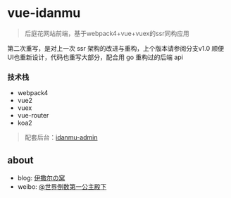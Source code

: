 # vue-idanmu
>后庭花网站前端，基于webpack4+vue+vuex的ssr同构应用

第二次重写，是对上一次 ssr 架构的改进与重构，上个版本请参阅分支v1.0
顺便UI也重新设计，代码也重写大部分，配合用 go 重构过的后端 api

### 技术栈
* webpack4
* vue2
* vuex
* vue-router
* koa2

>配套后台：[idanmu-admin](https://github.com/132yse/idanmu-admin)

## about

* blog: [伊撒尔の窝](http://www.yisaer.com)
* weibo: [@世界倒数第一公主殿下](http://weibo.com/oreshura)